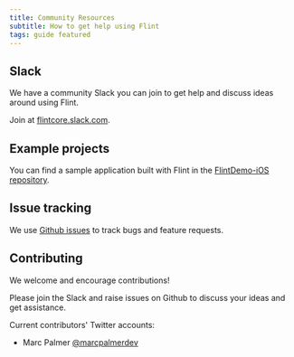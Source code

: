 ```yaml
---
title: Community Resources
subtitle: How to get help using Flint
tags: guide featured
---
```


## Slack

We have a community Slack you can join to get help and discuss ideas around using Flint.

Join at [flintcore.slack.com](https://join.slack.com/t/flintcore/shared_invite/enQtMzUwOTU4NTU0OTYwLWMxYTNiOTNjNmVkOTM3ZDgwNzZiNzJiNmE2NWUyMzUzMjg3ZTg4YjNmMjdhYmZkYTlmYmI2ZDQ5NjU0ZmQ3ZjU).

## Example projects

You can find a sample application built with Flint in the [FlintDemo-iOS repository](https://github.com/MontanaFlossCo/FlintDemo-iOS).

## Issue tracking

We use [Github issues](https://github.co/MontanaFlossCo/Flint/issues) to track bugs and feature requests.

## Contributing

We welcome and encourage contributions!

Please join the Slack and raise issues on Github to discuss your ideas and get assistance.

Current contributors' Twitter accounts:

* Marc Palmer [@marcpalmerdev](https://twitter.com/marcpalmerdev)

